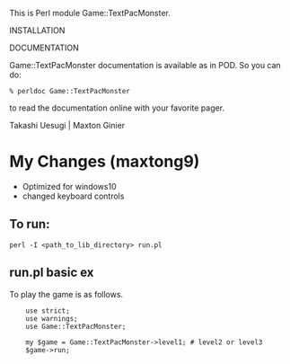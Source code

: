 This is Perl module Game::TextPacMonster.

INSTALLATION



DOCUMENTATION

Game::TextPacMonster documentation is available as in POD. So you can do:

    % perldoc Game::TextPacMonster

to read the documentation online with your favorite pager.

Takashi Uesugi | Maxton Ginier

# My Changes (maxtong9)
* Optimized for windows10
* changed keyboard controls


## To run:
```perl -I <path_to_lib_directory> run.pl```

## run.pl basic ex
 To play the game is as follows.
```
    use strict;
    use warnings;
    use Game::TextPacMonster;

    my $game = Game::TextPacMonster->level1; # level2 or level3
    $game->run;
```
